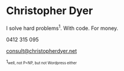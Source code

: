 # Christopher Dyer

I solve hard problems<sup>1</sup>. With code. For money.

0412 315 095

[consult@christopherdyer.net](mailto:consult@christopherdyer.net)

<sup>1<sub>well, not P=NP, but not Wordpress either</sub></sup>
